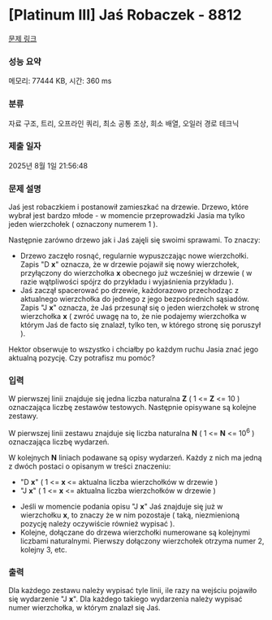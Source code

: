 # [Platinum III] Jaś Robaczek - 8812 

[문제 링크](https://www.acmicpc.net/problem/8812) 

### 성능 요약

메모리: 77444 KB, 시간: 360 ms

### 분류

자료 구조, 트리, 오프라인 쿼리, 최소 공통 조상, 희소 배열, 오일러 경로 테크닉

### 제출 일자

2025년 8월 1일 21:56:48

### 문제 설명

<p>Jaś jest robaczkiem i postanowił zamieszkać na drzewie. Drzewo, które wybrał jest bardzo młode - w momencie przeprowadzki Jasia ma tylko jeden wierzchołek ( oznaczony numerem 1 ). </p>

<p>Następnie zarówno drzewo jak i Jaś zajęli się swoimi sprawami. To znaczy:</p>

<ul>
	<li>Drzewo zaczęło rosnąć, regularnie wypuszczając nowe wierzchołki. Zapis "D <strong>x</strong>" oznacza, że w drzewie pojawił się nowy wierzchołek, przyłączony do wierzchołka <strong>x</strong> obecnego już wcześniej w drzewie ( w razie wątpliwości spójrz do przykładu i wyjaśnienia przykładu ).</li>
	<li>Jaś zaczął spacerować po drzewie, każdorazowo przechodząc z aktualnego wierzchołka do jednego z jego bezpośrednich sąsiadów. Zapis "J <strong>x</strong>" oznacza, że Jaś przesunął się o jeden wierzchołek w stronę wierzchołka <strong>x</strong> ( zwróć uwagę na to, że nie podajemy wierzchołka w którym Jaś de facto się znalazł, tylko ten, w którego stronę się poruszył ).</li>
</ul>

<p>Hektor obserwuje to wszystko i chciałby po każdym ruchu Jasia znać jego aktualną pozycję. Czy potrafisz mu pomóc?</p>

### 입력 

 <p>W pierwszej linii znajduje się jedna liczba naturalna <strong>Z</strong> ( 1 <= <strong>Z</strong> <= 10 ) oznaczająca liczbę zestawów testowych. Następnie opisywane są kolejne zestawy.</p>

<p>W pierwszej linii zestawu znajduje się liczba naturalna <strong>N</strong> ( 1 <= <strong>N</strong> <= 10<sup>6</sup> ) oznaczająca liczbę wydarzeń.</p>

<p>W kolejnych <strong>N</strong> liniach podawane są opisy wydarzeń. Każdy z nich ma jedną z dwóch postaci o opisanym w treści znaczeniu:</p>

<ul>
	<li>"D <strong>x</strong>" ( 1 <= <strong>x </strong><= aktualna liczba wierzchołków w drzewie )</li>
	<li>"J <strong>x</strong>" ( 1 <= <strong>x</strong> <= aktualna liczba wierzchołków w drzewie )</li>
</ul>

<ul>
	<li>Jeśli w momencie podania opisu "J <strong>x</strong>" Jaś znajduje się już w wierzchołku <strong>x</strong>, to znaczy że w nim pozostaje ( taką, niezmienioną pozycję należy oczywiście również wypisać ).</li>
	<li>Kolejne, dołączane do drzewa wierzchołki numerowane są kolejnymi liczbami naturalnymi. Pierwszy dołączony wierzchołek otrzyma numer 2, kolejny 3, etc.</li>
</ul>

### 출력 

 <p>Dla każdego zestawu należy wypisać tyle linii, ile razy na wejściu pojawiło się wydarzenie "J <strong>x</strong>". Dla każdego takiego wydarzenia należy wypisać numer wierzchołka, w którym znalazł się Jaś.</p>

